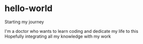 # hello-world

Starting my journey

I'm a doctor who wants to learn coding and dedicate my life to this
Hopefully integrating all my knowledge with my work
